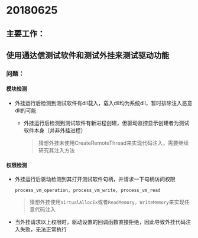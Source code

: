 # 20180625

## 主要工作：

## 使用通达信测试软件和测试外挂来测试驱动功能

### 问题：

#### 模块检测

* 外挂运行后检测到测试软件有dll载入，载入dll均为系统dll，暂时排除注入恶意dll的可能
  * 外挂运行后检测到测试软件有新进程创建，但驱动监控显示创建者为测试软件本身（并非外挂进程）

    > 猜想外挂未使用CreateRemoteThread来实现代码注入，需要继续研究其注入方法

#### 权限检测

* 外挂运行后驱动检测到其打开测试软件句柄，并请求一下句柄访问权限

  `process_vm_operation, process_vm_write, process_vm_read`

  > 猜想外挂使用`VirtualAllocEx`或者`ReadMemory, WriteMemory`来实现任意代码注入

* 当外挂请求以上权限时，驱动设置的回调函数直接拒绝，因此导致外挂代码注入失败，无法正常执行

<!--stackedit_data:
eyJoaXN0b3J5IjpbLTE5OTE3NTQ3NDddfQ==
-->